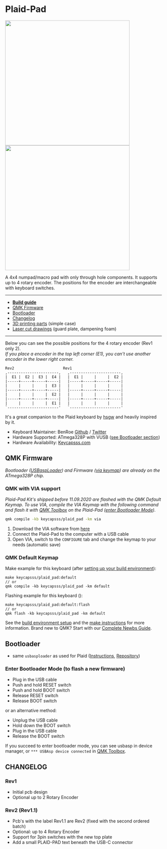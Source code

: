 # Plaid-Pad

<img src="https://i.imgur.com/Jovhxpr.jpg" width="400"> <img src="https://i.imgur.com/V82cMqq.png" width="400">

A 4x4 numpad/macro pad with only through hole components. It supports up to 4 rotary encoder. The positions for the encoder are interchangeable with keyboard switches.  

---

- [**Build guide**](/docs/solder-parts.md)
- [QMK Firmware](#qmk-firmware)
- [Bootloader](#bootloader)
- [Changelog](#changelog)
- [3D printing parts](/3d-print) (simple case)
- [Laser cut drawings](/lasercut) (guard plate, dampening foam)

---

Below you can see the possible positions for the 4 rotary encoder (Rev1 only 2).  
*If you place a encoder in the top left corner (E1), you can't use another encoder in the lower right corner.*
```
Rev2                      Rev1
,-----------------------,   ,-----------------------,
|  E1 |  E2 |  E3 |  E4 |   |  E1 |     |     |  E2 |
|-----+-----+-----+-----|   |-----+-----+-----+-----|
|     |     |     |  E3 |   |     |     |     |     |
|-----+-----+-----+-----|   |-----+-----+-----+-----|
|     |     |     |  E2 |   |     |     |     |     |
|-----+-----+-----+-----|   |-----+-----+-----+-----|
|     |     |     |  E1 |   |     |     |     |     |
`-----------------------'   `-----------------------'
```  
It's a great companion to the Plaid keyboard by [hsgw](https://github.com/hsgw/) and heavily inspired by it.

* Keyboard Maintainer: BenRoe [Github](https://github.com/BenRoe) / [Twitter](https://twitter.com/keycapsss)
* Hardware Supported: ATmega328P with VUSB ([see Bootloader section](#Bootloader))
* Hardware Availability: [Keycapsss.com](https://keycapsss.com)

## QMK Firmware
_Bootloader ([USBaspLoader](https://github.com/baerwolf/USBaspLoader)) and Firmware ([via keymap](https://github.com/qmk/qmk_firmware/tree/master/keyboards/keycapsss/plaid_pad)) are already on the ATmega328P chip._

### QMK with VIA support

_Plaid-Pad Kit's shipped before 11.09.2020 are flashed with the QMK Default Keymap._
_To use VIA, compile the VIA Keymap with the following command and flash it with [QMK Toolbox](https://github.com/qmk/qmk_toolbox/releases) on the Plaid-Pad ([enter Bootloader Mode](#enter-bootloader-mode-to-flash-a-new-firmware))._
```bash
qmk compile -kb keycapsss/plaid_pad -km via
``` 

1. Download the VIA software from [here](https://github.com/the-via/releases/releases/tag/v1.3.1)
2. Connect the Plaid-Pad to the computer with a USB cable
3. Open VIA, switch to the `CONFIGURE` tab and change the keymap to your needs (automatic save)
 
### QMK Default Keymap

Make example for this keyboard (after [setting up your build environment](https://docs.qmk.fm/#/getting_started_build_tools)):

    make keycapsss/plaid_pad:default
    // or
    qmk compile -kb keycapsss/plaid_pad -km default

Flashing example for this keyboard ():

    make keycapsss/plaid_pad:default:flash
    // or
    qmk flash -kb keycapsss/plaid_pad -km default

See the [build environment setup](https://docs.qmk.fm/#/getting_started_build_tools) and the [make instructions](https://docs.qmk.fm/#/getting_started_make_guide) for more information. Brand new to QMK? Start with our [Complete Newbs Guide](https://docs.qmk.fm/#/newbs).

## Bootloader
- same `usbasploader` as used for Plaid ([Instructions](https://github.com/hsgw/plaid/blob/master/doc/en/bootloader.md), [Repository](https://github.com/hsgw/USBaspLoader/tree/plaid))

### Enter Bootloader Mode (to flash a new firmware)
- Plug in the USB cable
- Push and hold RESET switch
- Push and hold BOOT switch
- Release RESET switch
- Release BOOT switch

or an alternative method:
- Unplug the USB cable
- Hold down the BOOT switch
- Plug in the USB cable
- Release the BOOT switch

If you succeed to enter bootloader mode, you can see usbasp in device manager, or `*** USBAsp device connected` in [QMK Toolbox](https://github.com/qmk/qmk_toolbox).

## CHANGELOG

### Rev1
* Initial pcb design
* Optional up to 2 Rotary Encoder

### Rev2 (Rev1.1)

* Pcb's with the label Rev1.1 are Rev2 (fixed with the second ordered batch)
* Optional: up to 4 Rotary Encoder
* Support for 3pin switches with the new top plate 
* Add a small PLAID-PAD text beneath the USB-C connector